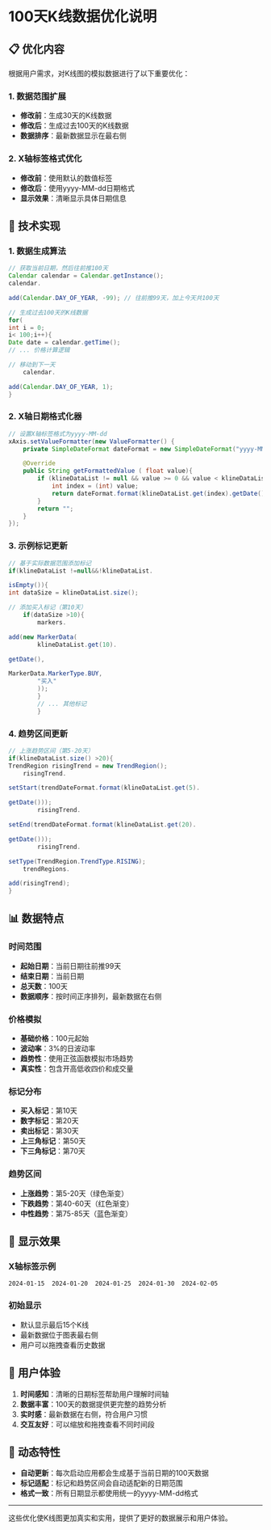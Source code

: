 # 100天K线数据优化说明

## 📋 优化内容

根据用户需求，对K线图的模拟数据进行了以下重要优化：

### 1. 数据范围扩展

- **修改前**：生成30天的K线数据
- **修改后**：生成过去100天的K线数据
- **数据排序**：最新数据显示在最右侧

### 2. X轴标签格式优化

- **修改前**：使用默认的数值标签
- **修改后**：使用yyyy-MM-dd日期格式
- **显示效果**：清晰显示具体日期信息

## 🔧 技术实现

### 1. 数据生成算法

```java
// 获取当前日期，然后往前推100天
Calendar calendar = Calendar.getInstance();
calendar.

add(Calendar.DAY_OF_YEAR, -99); // 往前推99天，加上今天共100天

// 生成过去100天的K线数据
for(
int i = 0;
i< 100;i++){
Date date = calendar.getTime();
// ... 价格计算逻辑

// 移动到下一天
    calendar.

add(Calendar.DAY_OF_YEAR, 1);
}
```

### 2. X轴日期格式化器

```java
// 设置X轴标签格式为yyyy-MM-dd
xAxis.setValueFormatter(new ValueFormatter() {
    private SimpleDateFormat dateFormat = new SimpleDateFormat("yyyy-MM-dd", Locale.getDefault());

    @Override
    public String getFormattedValue ( float value){
        if (klineDataList != null && value >= 0 && value < klineDataList.size()) {
            int index = (int) value;
            return dateFormat.format(klineDataList.get(index).getDate());
        }
        return "";
    }
});
```

### 3. 示例标记更新

```java
// 基于实际数据范围添加标记
if(klineDataList !=null&&!klineDataList.

isEmpty()){
int dataSize = klineDataList.size();

// 添加买入标记（第10天）
    if(dataSize >10){
        markers.

add(new MarkerData(
        klineDataList.get(10).

getDate(),

MarkerData.MarkerType.BUY,
        "买入"
        ));
        }
        // ... 其他标记
        }
```

### 4. 趋势区间更新

```java
// 上涨趋势区间（第5-20天）
if(klineDataList.size() >20){
TrendRegion risingTrend = new TrendRegion();
    risingTrend.

setStart(trendDateFormat.format(klineDataList.get(5).

getDate()));
        risingTrend.

setEnd(trendDateFormat.format(klineDataList.get(20).

getDate()));
        risingTrend.

setType(TrendRegion.TrendType.RISING);
    trendRegions.

add(risingTrend);
}
```

## 📊 数据特点

### 时间范围

- **起始日期**：当前日期往前推99天
- **结束日期**：当前日期
- **总天数**：100天
- **数据顺序**：按时间正序排列，最新数据在右侧

### 价格模拟

- **基础价格**：100元起始
- **波动率**：3%的日波动率
- **趋势性**：使用正弦函数模拟市场趋势
- **真实性**：包含开高低收四价和成交量

### 标记分布

- **买入标记**：第10天
- **数字标记**：第20天
- **卖出标记**：第30天
- **上三角标记**：第50天
- **下三角标记**：第70天

### 趋势区间

- **上涨趋势**：第5-20天（绿色渐变）
- **下跌趋势**：第40-60天（红色渐变）
- **中性趋势**：第75-85天（蓝色渐变）

## 🎯 显示效果

### X轴标签示例

```
2024-01-15  2024-01-20  2024-01-25  2024-01-30  2024-02-05
```

### 初始显示

- 默认显示最后15个K线
- 最新数据位于图表最右侧
- 用户可以拖拽查看历史数据

## 📱 用户体验

1. **时间感知**：清晰的日期标签帮助用户理解时间轴
2. **数据丰富**：100天的数据提供更完整的趋势分析
3. **实时感**：最新数据在右侧，符合用户习惯
4. **交互友好**：可以缩放和拖拽查看不同时间段

## 🔄 动态特性

- **自动更新**：每次启动应用都会生成基于当前日期的100天数据
- **标记适配**：标记和趋势区间会自动适配新的日期范围
- **格式一致**：所有日期显示都使用统一的yyyy-MM-dd格式

---

这些优化使K线图更加真实和实用，提供了更好的数据展示和用户体验。 